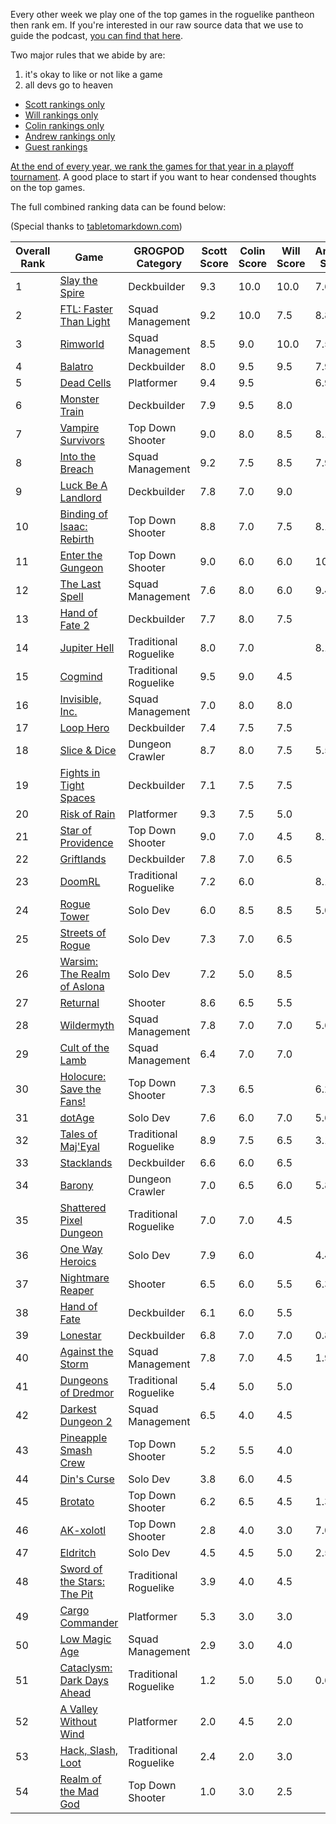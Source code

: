 Every other week we play one of the top games in the roguelike pantheon then rank em. If you're interested in our raw source data that we use to guide the podcast, [you can find that here](https://github.com/ScottBurger/going_rogue_podcast/wiki/Roguelike-Steam-Dataset).

Two major rules that we abide by are: 
1. it's okay to like or not like a game
2. all devs go to heaven

* [Scott rankings only](https://docs.google.com/spreadsheets/d/1wf34T9sseGKv_VtQMcjRq6WuFWj33uU9cbU4oUlZGt8/edit#gid=1410426659)
* [Will rankings only](https://docs.google.com/spreadsheets/d/1wf34T9sseGKv_VtQMcjRq6WuFWj33uU9cbU4oUlZGt8/edit#gid=73210139)
* [Colin rankings only](https://docs.google.com/spreadsheets/d/1wf34T9sseGKv_VtQMcjRq6WuFWj33uU9cbU4oUlZGt8/edit#gid=2046262583)
* [Andrew rankings only](https://docs.google.com/spreadsheets/d/1wf34T9sseGKv_VtQMcjRq6WuFWj33uU9cbU4oUlZGt8/edit#gid=1897153161)
* [Guest rankings](https://docs.google.com/spreadsheets/d/1wf34T9sseGKv_VtQMcjRq6WuFWj33uU9cbU4oUlZGt8/edit#gid=847369508)

<!-- 
when finished:
* games that X liked more than Y
* games that X and Y agreed on perfectly
* top 'gems' = avg pod rank vs review rank
* top 'anti-gems' = avg pod rank vs review rank
-->

<!--
ongoing short lists (matching youtube playlists?):

top 3 most popular rogues
top 3 hidden gems
top 3 most widely disagreed on games (std dev)
-->

[At the end of every year, we rank the games for that year in a playoff tournament](https://grogpod.zone/tags/#omegabowl). A good place to start if you want to hear condensed thoughts on the top games.


The full combined ranking data can be found below:

(Special thanks to [tabletomarkdown.com](https://tabletomarkdown.com/convert-spreadsheet-to-markdown))

| Overall Rank | Game                                                                                | GROGPOD Category      | Scott Score | Colin Score | Will Score | Andrew Score | Avg Score | Median | Std Dev |
| ------------ | ----------------------------------------------------------------------------------- | --------------------- | ----------- | ----------- | ---------- | ------------ | --------- | ------ | ------- |
| 1            | [Slay the Spire](https://grogpod.zone/2024-08-28-slay-the-spire/)                   | Deckbuilder           | 9.3         | 10.0        | 10.0       | 7.6          | 9.21      | 9.5    | 1.16    |
| 2            | [FTL: Faster Than Light](https://grogpod.zone/2022-12-07-ftl/)                      | Squad Management      | 9.2         | 10.0        | 7.5        | 8.8          | 8.86      | 9.0    | 1.05    |
| 3            | [Rimworld](https://grogpod.zone/2023-10-25-rimworld/)                               | Squad Management      | 8.5         | 9.0         | 10.0       | 7.5          | 8.75      | 9.0    | 1.04    |
| 4            | [Balatro](https://grogpod.zone/2024-03-13-balatro/)                                 | Deckbuilder           | 8.0         | 9.5         | 9.5        | 7.9          | 8.73      | 9.0    | 0.90    |
| 5            | [Dead Cells](https://grogpod.zone/2023-11-22-dead_cells/)                           | Platformer            | 9.4         | 9.5         |            | 6.9          | 8.59      | 9.5    | 1.49    |
| 6            | [Monster Train](https://grogpod.zone/2023-05-24-monster_train/)                     | Deckbuilder           | 7.9         | 9.5         | 8.0        |              | 8.47      | 8.0    | 0.90    |
| 7            | [Vampire Survivors](https://grogpod.zone/2024-06-05-vampire-survivors/)             | Top Down Shooter      | 9.0         | 8.0         | 8.5        | 8.1          | 8.40      | 8.5    | 0.45    |
| 8            | [Into the Breach](https://grogpod.zone/2024-03-27-into_the_breach/)                 | Squad Management      | 9.2         | 7.5         | 8.5        | 7.9          | 8.26      | 8.0    | 0.75    |
| 9            | [Luck Be A Landlord](https://grogpod.zone/2023-08-02-landlord/)                     | Deckbuilder           | 7.8         | 7.0         | 9.0        |              | 7.93      | 8.0    | 1.01    |
| 10           | [Binding of Isaac: Rebirth](https://grogpod.zone/2022-10-26-isaac/)                 | Top Down Shooter      | 8.8         | 7.0         | 7.5        | 8.1          | 7.84      | 8.0    | 0.76    |
| 11           | [Enter the Gungeon](https://grogpod.zone/2023-07-04-gungeon/)                       | Top Down Shooter      | 9.0         | 6.0         | 6.0        | 10.0         | 7.75      | 7.5    | 2.06    |
| 12           | [The Last Spell](https://grogpod.zone/2023-08-16-the_last_spell/)                   | Squad Management      | 7.6         | 8.0         | 6.0        | 9.4          | 7.74      | 8.0    | 1.39    |
| 13           | [Hand of Fate 2](https://grogpod.zone/2023-04-12-hand-of-fate/)                     | Deckbuilder           | 7.7         | 8.0         | 7.5        |              | 7.73      | 7.5    | 0.25    |
| 14           | [Jupiter Hell](https://grogpod.zone/2024-07-17-doomrl/)                             | Traditional Roguelike | 8.0         | 7.0         |            | 8.1          | 7.70      | 8.0    | 0.61    |
| 15           | [Cogmind](https://grogpod.zone/2023-03-15-cogmind/)                                 | Traditional Roguelike | 9.5         | 9.0         | 4.5        |              | 7.67      | 9.0    | 2.75    |
| 16           | [Invisible, Inc.](https://grogpod.zone/2023-01-04-invisible/)                       | Squad Management      | 7.0         | 8.0         | 8.0        |              | 7.67      | 8.0    | 0.58    |
| 17           | [Loop Hero](https://grogpod.zone/2023-04-26-streets-of-rogue/)                      | Deckbuilder           | 7.4         | 7.5         | 7.5        |              | 7.47      | 7.5    | 0.06    |
| 18           | [Slice & Dice](https://grogpod.zone/2024-07-31-slice-and-dice/)                     | Dungeon Crawler       | 8.7         | 8.0         | 7.5        | 5.5          | 7.43      | 8.0    | 1.37    |
| 19           | [Fights in Tight Spaces](https://grogpod.zone/2023-02-15-fits/)                     | Deckbuilder           | 7.1         | 7.5         | 7.5        |              | 7.37      | 7.5    | 0.23    |
| 20           | [Risk of Rain](https://grogpod.zone/2023-02-01-riskofrain/)                         | Platformer            | 9.3         | 7.5         | 5.0        |              | 7.27      | 7.5    | 2.16    |
| 21           | [Star of Providence](https://grogpod.zone/2024-04-10-star-of-providence/)           | Top Down Shooter      | 9.0         | 7.0         | 4.5        | 8.1          | 7.16      | 8.0    | 1.00    |
| 22           | [Griftlands](https://grogpod.zone/2023-05-10-griftlands/)                           | Deckbuilder           | 7.8         | 7.0         | 6.5        |              | 7.10      | 7.0    | 0.66    |
| 23           | [DoomRL](https://grogpod.zone/2024-07-17-doomrl/)                                   | Traditional Roguelike | 7.2         | 6.0         |            | 8.1          | 7.10      | 7.0    | 1.05    |
| 24           | [Rogue Tower](https://grogpod.zone/2024-01-03-rogue-tower/)                         | Solo Dev              | 6.0         | 8.5         | 8.5        | 5.0          | 7.00      | 7.5    | 1.78    |
| 25           | [Streets of Rogue](https://grogpod.zone/2023-04-26-streets-of-rogue/)               | Solo Dev              | 7.3         | 7.0         | 6.5        |              | 6.93      | 7.0    | 0.40    |
| 26           | [Warsim: The Realm of Aslona](https://grogpod.zone/2023-03-01-warsim/)              | Solo Dev              | 7.2         | 5.0         | 8.5        |              | 6.90      | 7.0    | 1.77    |
| 27           | [Returnal](https://grogpod.zone/2022-11-23-madgod/)                                 | Shooter               | 8.6         | 6.5         | 5.5        |              | 6.87      | 6.5    | 1.58    |
| 28           | [Wildermyth](https://grogpod.zone/2024-01-17-wildermyth/)                           | Squad Management      | 7.8         | 7.0         | 7.0        | 5.6          | 6.86      | 7.0    | 0.91    |
| 29           | [Cult of the Lamb](https://grogpod.zone/2023-07-19-cult-of-the-lamb/)               | Squad Management      | 6.4         | 7.0         | 7.0        |              | 6.80      | 7.0    | 0.35    |
| 30           | [Holocure: Save the Fans!](https://grogpod.zone/2024-06-19-holocure/)               | Top Down Shooter      | 7.3         | 6.5         |            | 6.2          | 6.67      | 6.5    | 0.57    |
| 31           | [dotAge](https://grogpod.zone/2024-08-14-dotage/)                                   | Solo Dev              | 7.6         | 6.0         | 7.0        | 5.6          | 6.56      | 6.5    | 0.90    |
| 32           | [Tales of Maj'Eyal](https://grogpod.zone/2024-02-14-tome/)                          | Traditional Roguelike | 8.9         | 7.5         | 6.5        | 3.1          | 6.51      | 7.0    | 2.46    |
| 33           | [Stacklands](https://grogpod.zone/2023-01-18-stacklands/)                           | Deckbuilder           | 6.6         | 6.0         | 6.5        |              | 6.37      | 6.5    | 0.32    |
| 34           | [Barony](https://grogpod.zone/2024-05-08-barony/)                                   | Dungeon Crawler       | 7.0         | 6.5         | 6.0        | 5.8          | 6.31      | 6.5    | 0.55    |
| 35           | [Shattered Pixel Dungeon](https://grogpod.zone/2023-06-21-shattered-pixel-dungeon/) | Traditional Roguelike | 7.0         | 7.0         | 4.5        |              | 6.17      | 7.0    | 1.44    |
| 36           | [One Way Heroics](http://grogpod.zone/2023-09-13-one-way-heroics/)                  | Solo Dev              | 7.9         | 6.0         |            | 4.4          | 6.08      | 6.0    | 1.74    |
| 37           | [Nightmare Reaper](https://grogpod.zone/2024-01-31-nightmare-reaper/)               | Shooter               | 6.5         | 6.0         | 5.5        | 6.3          | 6.06      | 6.0    | 0.43    |
| 38           | [Hand of Fate](https://grogpod.zone/2023-04-12-hand-of-fate/)                       | Deckbuilder           | 6.1         | 6.0         | 5.5        |              | 5.87      | 6.0    | 0.32    |
| 39           | [Lonestar](https://grogpod.zone/2024-05-22-lonestar)                                | Deckbuilder           | 6.8         | 7.0         | 7.0        | 0.8          | 5.38      | 7.0    | 3.09    |
| 40           | [Against the Storm](https://grogpod.zone/2024-02-28-against-the-storm/)             | Squad Management      | 7.8         | 7.0         | 4.5        | 1.9          | 5.29      | 6.0    | 2.68    |
| 41           | [Dungeons of Dredmor](https://grogpod.zone/2022-10-12-dredmor/)                     | Traditional Roguelike | 5.4         | 5.0         | 5.0        |              | 5.13      | 5.0    | 0.23    |
| 42           | [Darkest Dungeon 2](https://grogpod.zone/2023-06-07-darkest-dungeon-2/)             | Squad Management      | 6.5         | 4.0         | 4.5        |              | 5.00      | 4.5    | 1.32    |
| 43           | [Pineapple Smash Crew](https://grogpod.zone/2022-11-09-pineapple/)                  | Top Down Shooter      | 5.2         | 5.5         | 4.0        |              | 4.90      | 5.0    | 0.79    |
| 44           | [Din's Curse](https://grogpod.zone/2022-11-23-madgod/)                              | Solo Dev              | 3.8         | 6.0         | 4.5        |              | 4.77      | 4.5    | 1.12    |
| 45           | [Brotato](https://grogpod.zone/2023-08-16-the_last_spell/)                          | Top Down Shooter      | 6.2         | 6.5         | 4.5        | 1.3          | 4.61      | 5.5    | 2.41    |
| 46           | [AK-xolotl](https://grogpod.zone/2023-11-08-akxolotl/)                              | Top Down Shooter      | 2.8         | 4.0         | 3.0        | 7.0          | 4.20      | 3.5    | 1.94    |
| 47           | [Eldritch](http://grogpod.zone/2023-08-30-eldritch/)                                | Solo Dev              | 4.5         | 4.5         | 5.0        | 2.5          | 4.13      | 4.5    | 1.11    |
| 48           | [Sword of the Stars: The Pit](https://grogpod.zone/2022-12-21-sots_the_pit/)        | Traditional Roguelike | 3.9         | 4.0         | 4.5        |              | 4.13      | 4.0    | 0.32    |
| 49           | [Cargo Commander](https://grogpod.zone/2022-11-23-madgod/)                          | Platformer            | 5.3         | 3.0         | 3.0        |              | 3.77      | 3.0    | 1.33    |
| 50           | [Low Magic Age](https://grogpod.zone/2023-03-29-low-magic-age/)                     | Squad Management      | 2.9         | 3.0         | 4.0        |              | 3.30      | 3.0    | 0.61    |
| 51           | [Cataclysm: Dark Days Ahead](http://grogpod.zone/2023-09-27-cataclysm/)             | Traditional Roguelike | 1.2         | 5.0         | 5.0        | 0.6          | 2.96      | 3.0    | 2.37    |
| 52           | [A Valley Without Wind](https://grogpod.zone/2022-11-09-pineapple/)                 | Platformer            | 2.0         | 4.5         | 2.0        |              | 2.83      | 2.0    | 1.44    |
| 53           | [Hack, Slash, Loot](https://grogpod.zone/2022-11-09-pineapple/)                     | Traditional Roguelike | 2.4         | 2.0         | 3.0        |              | 2.47      | 2.5    | 0.50    |
| 54           | [Realm of the Mad God](https://grogpod.zone/2022-11-23-madgod/)                     | Top Down Shooter      | 1.0         | 3.0         | 2.5        |              | 2.17      | 2.5    | 1.04    |





